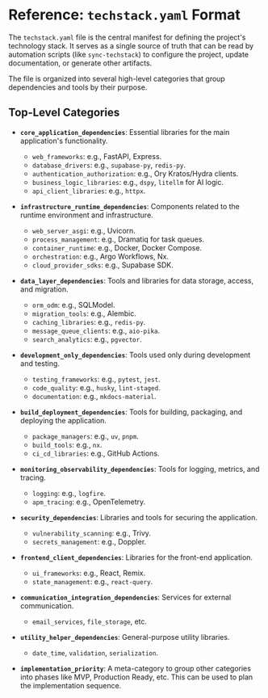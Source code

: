 # Reference: `techstack.yaml` Format

The `techstack.yaml` file is the central manifest for defining the project's technology stack. It serves as a single source of truth that can be read by automation scripts (like `sync-techstack`) to configure the project, update documentation, or generate other artifacts.

The file is organized into several high-level categories that group dependencies and tools by their purpose.

## Top-Level Categories

-   **`core_application_dependencies`**: Essential libraries for the main application's functionality.

    -   `web_frameworks`: e.g., FastAPI, Express.
    -   `database_drivers`: e.g., `supabase-py`, `redis-py`.
    -   `authentication_authorization`: e.g., Ory Kratos/Hydra clients.
    -   `business_logic_libraries`: e.g., `dspy`, `litellm` for AI logic.
    -   `api_client_libraries`: e.g., `httpx`.

-   **`infrastructure_runtime_dependencies`**: Components related to the runtime environment and infrastructure.

    -   `web_server_asgi`: e.g., Uvicorn.
    -   `process_management`: e.g., Dramatiq for task queues.
    -   `container_runtime`: e.g., Docker, Docker Compose.
    -   `orchestration`: e.g., Argo Workflows, Nx.
    -   `cloud_provider_sdks`: e.g., Supabase SDK.

-   **`data_layer_dependencies`**: Tools and libraries for data storage, access, and migration.

    -   `orm_odm`: e.g., SQLModel.
    -   `migration_tools`: e.g., Alembic.
    -   `caching_libraries`: e.g., `redis-py`.
    -   `message_queue_clients`: e.g., `aio-pika`.
    -   `search_analytics`: e.g., `pgvector`.

-   **`development_only_dependencies`**: Tools used only during development and testing.

    -   `testing_frameworks`: e.g., `pytest`, `jest`.
    -   `code_quality`: e.g., `husky`, `lint-staged`.
    -   `documentation`: e.g., `mkdocs-material`.

-   **`build_deployment_dependencies`**: Tools for building, packaging, and deploying the application.

    -   `package_managers`: e.g., `uv`, `pnpm`.
    -   `build_tools`: e.g., `nx`.
    -   `ci_cd_libraries`: e.g., GitHub Actions.

-   **`monitoring_observability_dependencies`**: Tools for logging, metrics, and tracing.

    -   `logging`: e.g., `logfire`.
    -   `apm_tracing`: e.g., OpenTelemetry.

-   **`security_dependencies`**: Libraries and tools for securing the application.

    -   `vulnerability_scanning`: e.g., Trivy.
    -   `secrets_management`: e.g., Doppler.

-   **`frontend_client_dependencies`**: Libraries for the front-end application.

    -   `ui_frameworks`: e.g., React, Remix.
    -   `state_management`: e.g., `react-query`.

-   **`communication_integration_dependencies`**: Services for external communication.

    -   `email_services`, `file_storage`, etc.

-   **`utility_helper_dependencies`**: General-purpose utility libraries.

    -   `date_time`, `validation`, `serialization`.

-   **`implementation_priority`**: A meta-category to group other categories into phases like MVP, Production Ready, etc. This can be used to plan the implementation sequence.

